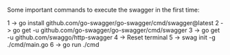 Some important commands to execute the swagger in the first time:

1 -> go install github.com/go-swagger/go-swagger/cmd/swagger@latest
2 -> go get -u github.com/go-swagger/go-swagger/cmd/swagger
3 -> go get -u github.com/swaggo/http-swagger
4 -> Reset terminal
5 -> swag init -g ./cmd/main.go
6 -> go run ./cmd
